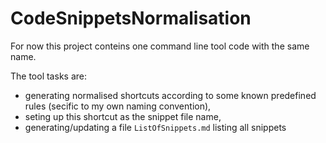 # CodeSnippetsNormalisation

For now this project conteins one command line tool code with the same name.

The tool tasks are:

- generating normalised shortcuts according to some known predefined rules (secific to my own naming convention),
- seting up this shortcut as the snippet file name,
- generating/updating a file `ListOfSnippets.md` listing all snippets
